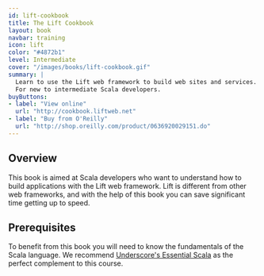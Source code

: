 ```yaml
---
id: lift-cookbook
title: The Lift Cookbook
layout: book
navbar: training
icon: lift
color: "#4872b1"
level: Intermediate
cover: "/images/books/lift-cookbook.gif"
summary: |
  Learn to use the Lift web framework to build web sites and services.
  For new to intermediate Scala developers.
buyButtons:
- label: "View online"
  url: "http://cookbook.liftweb.net"
- label: "Buy from O'Reilly"
  url: "http://shop.oreilly.com/product/0636920029151.do"
---
```


## Overview

This book is aimed at Scala developers who want to understand how to build applications with the Lift web framework. Lift is different from other web frameworks, and with the help of this book you can save significant time getting up to speed.

## Prerequisites

To benefit from this book you will need to know the fundamentals of the Scala language. We recommend [Underscore's Essential Scala](/books/essential-scala) as the perfect complement to this course.
